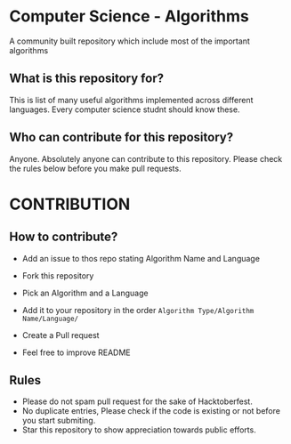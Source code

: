 # Computer Science - Algorithms
A community built repository which include most of the important algorithms

## What is this repository for?

This is list of many useful algorithms implemented across different languages. Every computer science studnt should know these.

## Who can contribute for this repository?

Anyone. Absolutely anyone can contribute to this repository. Please check the rules below before you make pull requests.



# CONTRIBUTION

## How to contribute?

- Add an issue to thos repo stating Algorithm Name and Language
- Fork this repository
- Pick an Algorithm and a Language
- Add it to your repository in the order `Algorithm Type/Algorithm Name/Language/`
- Create a Pull request

- Feel free to improve README

## Rules

- Please do not spam pull request for the sake of Hacktoberfest.
- No duplicate entries, Please check if the code is existing or not before you start submiting.
- Star this repository to show appreciation towards public efforts.
